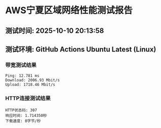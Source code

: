 # AWS宁夏区域网络性能测试报告
## 测试时间: 2025-10-10 20:13:58
## 测试环境: GitHub Actions Ubuntu Latest (Linux)

### 带宽测试结果
```
Ping: 12.781 ms
Download: 2006.93 Mbit/s
Upload: 1718.46 Mbit/s
```

### HTTP连接测试结果
```
HTTP状态码: 307
响应时间: 1.714350秒
下载速度: 0字节/秒
```

